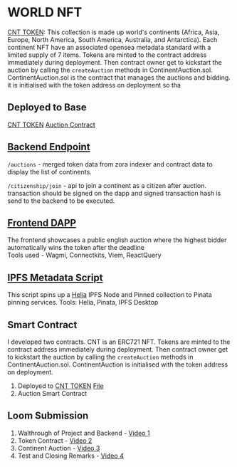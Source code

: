 # WORLD NFT 
[CNT TOKEN](https://base-sepolia.blockscout.com/token/0x8d098d44032e93528049357611A25Dab4C20230e): This collection is made up world's continents (Africa, Asia, Europe, North America, South America, Australia, and Antarctica). Each continent NFT have an associated opensea metadata standard with a limited supply of 7 items.
Tokens are minted to the contract address immediately during deployment. Then contract owner get to kickstart the auction by calling the `createAuction` methods in ContinentAuction.sol. ContinentAuction.sol is the contract that manages the auctions and bidding. it is initialised with the token address on deployment so tha 

## Deployed to Base 
[CNT TOKEN](https://base-sepolia.blockscout.com/token/0xC50C83af572e34c0E9de43Be504A3ee4793d59fd)
[Auction Contract](https://base-sepolia.blockscout.com/token/0x572610C23EdA4eD0799447f515D79565644E7161)

## [Backend Endpoint](https://world-token-05ceac17e8ac.herokuapp.com)

`/auctions` - merged token data from zora indexer and contract data to display the list of continents.

`/citizenship/join` - api to join a continent as a citizen after auction. transaction should be signed on the dapp and signed transaction hash is send to the backend to be executed. 

## [Frontend DAPP](https://world-q67k4f32u-payscout.vercel.app/)
The frontend showcases a public english auction where the highest bidder automatically wins the token after the deadline  
Tools used - Wagmi, Connectkits, Viem, ReactQuery

## [IPFS Metadata Script](https://github.com/timi-codes/world-nft/blob/main/scripts/deploy_metadata.mjs)

This script spins up a [Helia](https://github.com/ipfs/helia) IPFS Node and Pinned collection to Pinata pinning services.
Tools: Helia, Pinata, IPFS Desktop

## Smart Contract

I developed two contracts. CNT is an ERC721 NFT. Tokens are minted to the contract address immediately during deployment. Then contract owner get to kickstart the auction by calling the `createAuction` methods in ContinentAuction.sol. ContinentAuction is initialised with the token address on deployment.
1. Deployed to [CNT TOKEN](https://base-sepolia.blockscout.com/token/0x8d098d44032e93528049357611A25Dab4C20230e) [File](https://github.com/timi-codes/world-nft/blob/main/contracts/ContinentToken.sol)
2. Auction Smart Contract [](https://github.com/timi-codes/world-nft/blob/main/contracts/ContinentAuction.sol)



## Loom Submission 
1. Walthrough of Project and Backend - [Video 1](https://www.loom.com/share/ed95eb3c652a43a6a8ce567eff66106d)
2. Token Contract - [Video 2](https://www.loom.com/share/727d0b41e0e84ddc940bbc88df2f69da)
3. Continent Auction - [Video 3](https://www.loom.com/share/a7a4445fdee94728bddc2b1a2ea82e83)
4. Test and Closing Remarks - [Video 4](https://www.loom.com/share/efd5ec9436824d3aa5082965f0f28cb2)
